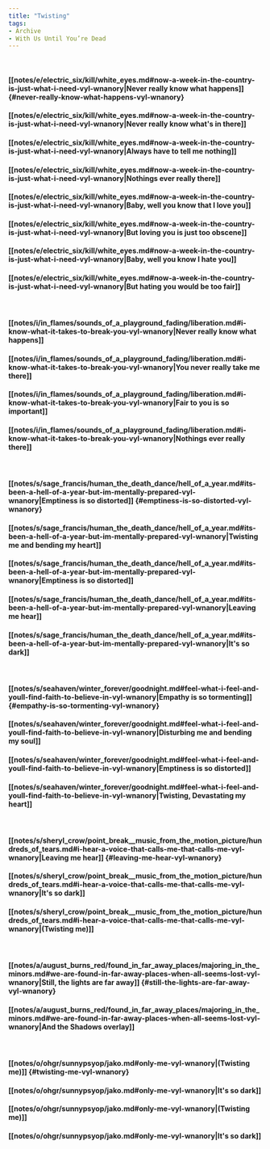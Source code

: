 ```yaml
---
title: "Twisting"
tags:
- Archive
- With Us Until You’re Dead
---
```

&nbsp;
#### [[notes/e/electric_six/kill/white_eyes.md#now-a-week-in-the-country-is-just-what-i-need-vyl-wnanory|Never really know what happens]] {#never-really-know-what-happens-vyl-wnanory}
#### [[notes/e/electric_six/kill/white_eyes.md#now-a-week-in-the-country-is-just-what-i-need-vyl-wnanory|Never really know what's in there]]
#### [[notes/e/electric_six/kill/white_eyes.md#now-a-week-in-the-country-is-just-what-i-need-vyl-wnanory|Always have to tell me nothing]]
#### [[notes/e/electric_six/kill/white_eyes.md#now-a-week-in-the-country-is-just-what-i-need-vyl-wnanory|Nothings ever really there]]
#### [[notes/e/electric_six/kill/white_eyes.md#now-a-week-in-the-country-is-just-what-i-need-vyl-wnanory|Baby, well you know that I love you]]
#### [[notes/e/electric_six/kill/white_eyes.md#now-a-week-in-the-country-is-just-what-i-need-vyl-wnanory|But loving you is just too obscene]]
#### [[notes/e/electric_six/kill/white_eyes.md#now-a-week-in-the-country-is-just-what-i-need-vyl-wnanory|Baby, well you know I hate you]]
#### [[notes/e/electric_six/kill/white_eyes.md#now-a-week-in-the-country-is-just-what-i-need-vyl-wnanory|But hating you would be too fair]]
&nbsp;
#### [[notes/i/in_flames/sounds_of_a_playground_fading/liberation.md#i-know-what-it-takes-to-break-you-vyl-wnanory|Never really know what happens]]
#### [[notes/i/in_flames/sounds_of_a_playground_fading/liberation.md#i-know-what-it-takes-to-break-you-vyl-wnanory|You never really take me there]]
#### [[notes/i/in_flames/sounds_of_a_playground_fading/liberation.md#i-know-what-it-takes-to-break-you-vyl-wnanory|Fair to you is so important]]
#### [[notes/i/in_flames/sounds_of_a_playground_fading/liberation.md#i-know-what-it-takes-to-break-you-vyl-wnanory|Nothings ever really there]]
&nbsp;
#### [[notes/s/sage_francis/human_the_death_dance/hell_of_a_year.md#its-been-a-hell-of-a-year-but-im-mentally-prepared-vyl-wnanory|Emptiness is so distorted]] {#emptiness-is-so-distorted-vyl-wnanory}
#### [[notes/s/sage_francis/human_the_death_dance/hell_of_a_year.md#its-been-a-hell-of-a-year-but-im-mentally-prepared-vyl-wnanory|Twisting me and bending my heart]]
#### [[notes/s/sage_francis/human_the_death_dance/hell_of_a_year.md#its-been-a-hell-of-a-year-but-im-mentally-prepared-vyl-wnanory|Emptiness is so distorted]]
#### [[notes/s/sage_francis/human_the_death_dance/hell_of_a_year.md#its-been-a-hell-of-a-year-but-im-mentally-prepared-vyl-wnanory|Leaving me hear]]
#### [[notes/s/sage_francis/human_the_death_dance/hell_of_a_year.md#its-been-a-hell-of-a-year-but-im-mentally-prepared-vyl-wnanory|It's so dark]]
&nbsp;
#### [[notes/s/seahaven/winter_forever/goodnight.md#feel-what-i-feel-and-youll-find-faith-to-believe-in-vyl-wnanory|Empathy is so tormenting]] {#empathy-is-so-tormenting-vyl-wnanory}
#### [[notes/s/seahaven/winter_forever/goodnight.md#feel-what-i-feel-and-youll-find-faith-to-believe-in-vyl-wnanory|Disturbing me and bending my soul]]
#### [[notes/s/seahaven/winter_forever/goodnight.md#feel-what-i-feel-and-youll-find-faith-to-believe-in-vyl-wnanory|Emptiness is so distorted]]
#### [[notes/s/seahaven/winter_forever/goodnight.md#feel-what-i-feel-and-youll-find-faith-to-believe-in-vyl-wnanory|Twisting, Devastating my heart]]
&nbsp;
#### [[notes/s/sheryl_crow/point_break__music_from_the_motion_picture/hundreds_of_tears.md#i-hear-a-voice-that-calls-me-that-calls-me-vyl-wnanory|Leaving me hear]] {#leaving-me-hear-vyl-wnanory}
#### [[notes/s/sheryl_crow/point_break__music_from_the_motion_picture/hundreds_of_tears.md#i-hear-a-voice-that-calls-me-that-calls-me-vyl-wnanory|It's so dark]]
#### [[notes/s/sheryl_crow/point_break__music_from_the_motion_picture/hundreds_of_tears.md#i-hear-a-voice-that-calls-me-that-calls-me-vyl-wnanory|(Twisting me)]]
&nbsp;
#### [[notes/a/august_burns_red/found_in_far_away_places/majoring_in_the_minors.md#we-are-found-in-far-away-places-when-all-seems-lost-vyl-wnanory|Still, the lights are far away]] {#still-the-lights-are-far-away-vyl-wnanory}
#### [[notes/a/august_burns_red/found_in_far_away_places/majoring_in_the_minors.md#we-are-found-in-far-away-places-when-all-seems-lost-vyl-wnanory|And the Shadows overlay]]
&nbsp;
#### [[notes/o/ohgr/sunnypsyop/jako.md#only-me-vyl-wnanory|(Twisting me)]] {#twisting-me-vyl-wnanory}
#### [[notes/o/ohgr/sunnypsyop/jako.md#only-me-vyl-wnanory|It's so dark]]
#### [[notes/o/ohgr/sunnypsyop/jako.md#only-me-vyl-wnanory|(Twisting me)]]
#### [[notes/o/ohgr/sunnypsyop/jako.md#only-me-vyl-wnanory|It's so dark]]
